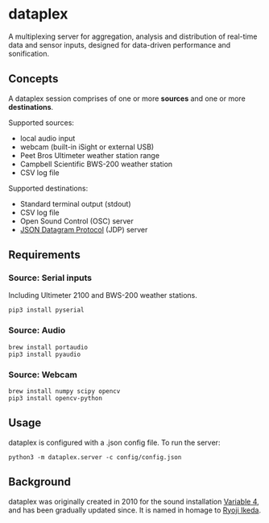 # dataplex

A multiplexing server for aggregation, analysis and distribution of real-time data and sensor inputs, designed for data-driven performance and sonification.

## Concepts

A dataplex session comprises of one or more **sources** and one or more **destinations**.

Supported sources:

- local audio input
- webcam (built-in iSight or external USB)
- Peet Bros Ultimeter weather station range
- Campbell Scientific BWS-200 weather station
- CSV log file

Supported destinations:

- Standard terminal output (stdout)
- CSV log file
- Open Sound Control (OSC) server
- [JSON Datagram Protocol](https://pypi.org/project/jdp/) (JDP) server

## Requirements

### Source: Serial inputs

Including Ultimeter 2100 and BWS-200 weather stations.

```
pip3 install pyserial
```

### Source: Audio

```
brew install portaudio
pip3 install pyaudio
```

### Source: Webcam

```
brew install numpy scipy opencv
pip3 install opencv-python
```

## Usage

dataplex is configured with a .json config file. To run the server:

```
python3 -m dataplex.server -c config/config.json
```

## Background

dataplex was originally created in 2010 for the sound installation [Variable 4](https://jones-bulley.com/variable4/), and has been gradually updated since. It is named in homage to [Ryoji Ikeda](https://raster-media.net/shop/dataplex-2001-05).
